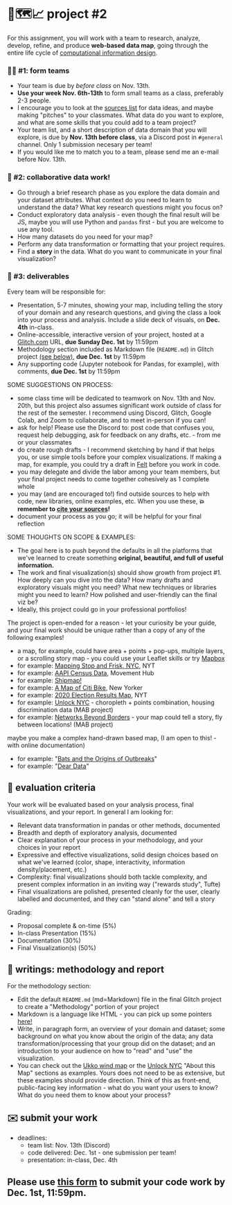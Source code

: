 # 🤖🗺️📈 project #2

For this assignment, you will work with a team to research, analyze, develop, refine, and produce **web-based data map**, going through the entire life cycle of [computational information design](https://benfry.com/phd/dissertation/5.html).

### 🤸‍♀️ #1: form teams

- Your team is due by _before class_ on Nov. 13th.
- **Use your week Nov. 6th-13th** to form small teams as a class, preferably 2-3 people.
- I encourage you to look at the [sources list](https://github.com/mab253/dataviz_fall24/blob/main/sources-list.md) for data ideas, and maybe making "pitches" to your classmates. What data do you want to explore, and what are some skills that you could add to a team project?
- Your team list, and a short description of data domain that you will explore, is due by **Nov. 13th before class**, via a Discord post in `#general` channel. Only 1 submission necesary per team!
- If you would like me to match you to a team, please send me an e-mail before Nov. 13th.

### 📑 #2: collaborative data work!

- Go through a brief research phase as you explore the data domain and your dataset attributes. What context do you need to learn to understand the data? What key research questions might you focus on?
- Conduct exploratory data analysis - even though the final result will be JS, maybe you will use Python and `pandas` first - but you are welcome to use any tool.
- How many datasets do you need for your map? 
- Perform any data transformation or formatting that your project requires.
- Find a **story** in the data. What do you want to communicate in your final visualization?

### 📀 #3: deliverables

Every team will be responsible for:
- Presentation, 5-7 minutes, showing your map, including telling the story of your domain and any research questions, and giving the class a look into your process and analysis. Include a slide deck of visuals, on **Dec. 4th** in-class.
- Online-accessible, interactive version of your project, hosted at a [Glitch.com](https://glitch.com) URL, **due Sunday Dec. 1st** by 11:59pm
- Methodology section included as Markdown file (`README.md`) in Glitch project [(see below)](#📄-writings:-methodology-and-report), **due Dec. 1st** by 11:59pm
- Any supporting code (Jupyter notebook for Pandas, for example), with comments, **due Dec. 1st** by 11:59pm

SOME SUGGESTIONS ON PROCESS:
- some class time will be dedicated to teamwork on Nov. 13th and Nov. 20th, but this project also assumes significant work outside of class for the rest of the semester. I recommend using Discord, Glitch, Google Colab, and Zoom to collaborate, and to meet in-person if you can!
- ask for help! Please use the Discord to: post code that confuses you, request help debugging, ask for feedback on any drafts, etc. - from me or your classmates
- do create rough drafts - I recommend sketching by hand if that helps you, or use simple tools before your complex visualizations. If making a map, for example, you could try a draft in [Felt](https://felt.com/) before you work in code.
- you may delegate and divide the labor among your team members, but your final project needs to come together cohesively as 1 complete whole
- you may (and are encouraged to!) find outside sources to help with code, new libraries, online examples, etc. When you use these, **💥 remember to [cite your sources](https://github.com/mab253/dataviz_fall24/blob/main/ai-citations.md)!**
- document your process as you go; it will be helpful for your final reflection 

SOME THOUGHTS ON SCOPE & EXAMPLES:
- The goal here is to push beyond the defaults in all the platforms that we've learned to create something **original, beautiful, and full of useful information.**
- The work and final visualization(s) should show growth from project #1. How deeply can you dive into the data? How many drafts and exploratory visuals might you need? What new techniques or libraries might you need to learn?  How polished and user-friendly can the final viz be?
- Ideally, this project could go in your professional portfolios!

The project is open-ended for a reason - let your curiosity be your guide, and your final work should be unique rather than a copy of any of the following examples!

- a map, for example, could have area + points + pop-ups, multiple layers, or a scrolling story map - you could use your Leaflet skills or try [Mapbox](https://docs.mapbox.com/mapbox-gl-js/example/)
- for example: [Mapping Stop and Frisk, NYC](https://www.nytimes.com/interactive/2014/09/19/nyregion/stop-and-frisk-map.html), NYT
- for example: [AAPI Census Data](https://ucla-center-for-neighborhood-knowledge.github.io/hub-census-map/), Movement Hub
- for example: [Shipmap!](https://www.shipmap.org/)
- for example: [A Map of Citi Bike](https://projects.newyorker.com/story/citi-bike.html), New Yorker
- for example: [2020 Election Results Map](https://www.nytimes.com/interactive/2021/upshot/2020-election-map.html), NYT
- for example: [Unlock NYC](https://weunlock.nyc/data/soi-map/) - choropleth + points combination, housing discrimination data (MAB project)
- for example: [Networks Beyond Borders](https://migration.nyudri.org/map/) - your map could tell a story, fly between locations! (MAB project)

maybe you make a complex hand-drawn based map, (I am open to this! - with online documentation)
- for example: "[Bats and the Origins of Outbreaks](https://www.reuters.com/graphics/HEALTH-CORONAVIRUS/BATS/qzjpqglbxpx/)"
- for example: "[Dear Data](http://www.dear-data.com/theproject)"

## 🔎 evaluation criteria

Your work will be evaluated based on your analysis process, final visualizations, and your report. In general I am looking for:
  - Relevant data transformation in pandas or other methods, documented
  - Breadth and depth of exploratory analysis, documented
  - Clear explanation of your process in your methodology, and your choices in your report
  - Expressive and effective visualizations, solid design choices based on what we've learned (color, shape, interactivity, information density/placement, etc.)
  - Complexity: final visualizations should both tackle complexity, and present complex information in an inviting way ("rewards study", Tufte)
  - Final visualizations are polished, presented cleanly for the user, clearly labelled and documented, and they can "stand alone" and tell a story

Grading:
  - Proposal complete & on-time (5%)
  - In-class Presentation (15%)
  - Documentation (30%)
  - Final Visualization(s) (50%)

## 📄 writings: methodology and report

For the methodology section:
- Edit the default `README.md` (md=Markdown) file in the final Glitch project to create a "Methodology" portion of your project
- Markdown is a language like HTML - you can pick up some pointers [here!](https://docs.github.com/en/get-started/writing-on-github/getting-started-with-writing-and-formatting-on-github/basic-writing-and-formatting-syntax)
- Write, in paragraph form, an overview of your domain and dataset; some background on what you know about the origin of the data; any data transformation/processing that your group did on the dataset; and an introduction to your audience on how to "read" and "use" the visualization.
- You can check out the [Ukko wind map](https://project-ukko.net/more-info.html) or the [Unlock NYC](https://weunlock.nyc/data/soi-map/) "About this Map" sections as examples. Yours does not need to be as extensive, but these examples should provide direction. Think of this as front-end, public-facing key information - what do you want your users to know? What do you need them to know about your process? 

## ✉️ submit your work
  - deadlines:
      - team list: Nov. 13th (Discord)
      - code delivered: Dec. 1st - one submission per team!
      - presentation: in-class, Dec. 4th
  
## Please use [this form](https://airtable.com/app6HibgdChLzfvNP/shrmci4vEu7NvudHl) to submit your code work **by Dec. 1st, 11:59pm.**

